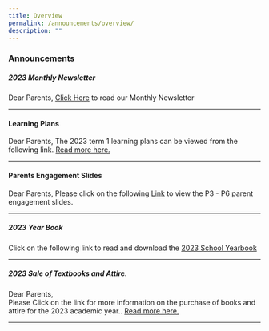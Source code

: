 ```yaml
---
title: Overview
permalink: /announcements/overview/
description: ""
---
```

### Announcements

##### 2023 Monthly Newsletter
Dear Parents, [Click Here](https://www.xingnanpri.moe.edu.sg/expedition/School-Publications/school-newsletter/) to read our Monthly Newsletter

***

#### Learning Plans 
Dear Parents,
The 2023 term 1 learning plans can be viewed from the following link. [Read more here.](https://sites.google.com/xnps.edu.sg/xnps-learning-plans/home?authuser=2)

***

#### Parents Engagement Slides 
Dear Parents, 
Please click on the following [Link](https://www.xingnanpri.moe.edu.sg/parents/2023parentengagement/) to view the P3 - P6 parent engagement slides.

***

##### 2023 Year Book
Click on the following link to read and download the [2023 School Yearbook](https://www.xingnanpri.moe.edu.sg/expedition/School-Publications/school-year-book/)

***

##### 2023 Sale of Textbooks and Attire.
Dear Parents,  
Please Click on the link for more information on the purchase of books and attire for the 2023 academic year.. [Read more here.](https://www.xingnanpri.moe.edu.sg/parents/2023saleofbooks/)

***